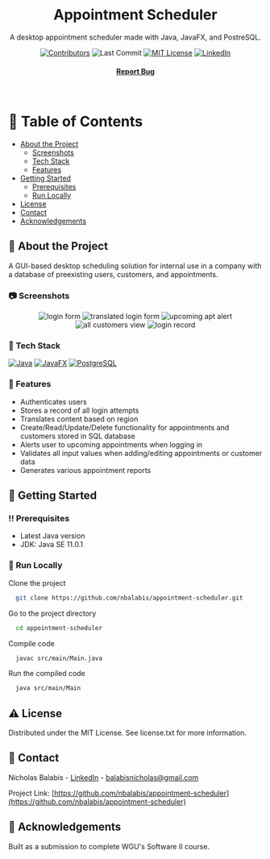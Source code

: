 <div align="center">

  <h1>Appointment Scheduler</h1>
  
  <p>
    A desktop appointment scheduler made with Java, JavaFX, and PostreSQL.
  </p>
  
  
<!-- Badges -->

[![Contributors][contributors-shield]][contributors-url]
![Last Commit][lastcommit-shield]
[![MIT License][license-shield]][license-url]
[![LinkedIn][linkedin-shield]][linkedin-url]

<h4>
    <a href="https://github.com/nbalabis/appointment-scheduler/issues/">Report Bug</a>
  </h4>
</div>

<br />

<!-- Table of Contents -->

# :notebook_with_decorative_cover: Table of Contents

- [About the Project](#star2-about-the-project)
  - [Screenshots](#camera-screenshots)
  - [Tech Stack](#space_invader-tech-stack)
  - [Features](#dart-features)
- [Getting Started](#toolbox-getting-started)
  - [Prerequisites](#bangbang-prerequisites)
  - [Run Locally](#running-run-locally)
- [License](#warning-license)
- [Contact](#handshake-contact)
- [Acknowledgements](#gem-acknowledgements)

<!-- About the Project -->

## :star2: About the Project
<p>A GUI-based desktop scheduling solution for internal use in a company with a database of preexisting users, customers, and appointments.</p>

<!-- Screenshots -->

### :camera: Screenshots

<div align="center"> 
  <img src="Appointment Scheduler Screenshots/login-form.png" alt="login form" />
  <img src="Appointment Scheduler Screenshots/login-translate.png" alt="translated login form" />
   <img src="Appointment Scheduler Screenshots/upcoming-apts.png" alt="upcoming apt alert" />
  <img src="Appointment Scheduler Screenshots/all-customers.png" alt="all customers view" />
  <img src="Appointment Scheduler Screenshots/login-record.png" alt="login record" />
</div>

<!-- TechStack -->

### :space_invader: Tech Stack

[![Java][java.js]][java-url]
[![JavaFX][javafx.js]][javafx-url]
[![PostgreSQL][postgresql.js]][postgresql-url]

<!-- Features -->

### :dart: Features

- Authenticates users
- Stores a record of all login attempts
- Translates content based on region
- Create/Read/Update/Delete functionality for appointments and customers stored in SQL database
- Alerts user to upcoming appointments when logging in
- Validates all input values when adding/editing appointments or customer data
- Generates various appointment reports

<!-- Getting Started -->

## :toolbox: Getting Started

<!-- Prerequisites -->

### :bangbang: Prerequisites

- Latest Java version
- JDK: Java SE 11.0.1

<!-- Run Locally -->

### :running: Run Locally

Clone the project

```bash
  git clone https://github.com/nbalabis/appointment-scheduler.git
```

Go to the project directory

```bash
  cd appointment-scheduler
```

Compile code

```bash
  javac src/main/Main.java
```

Run the compiled code

```bash
  java src/main/Main
```

<!-- License -->

## :warning: License

Distributed under the MIT License. See license.txt for more information.

<!-- Contact -->

## :handshake: Contact

Nicholas Balabis - [LinkedIn](https://www.linkedin.com/in/nicholas-balabis-094571153/) - balabisnicholas@gmail.com

Project Link: [https://github.com/nbalabis/appointment-scheduler](https://github.com/nbalabis/appointment-scheduler)

<!-- Acknowledgments -->

## :gem: Acknowledgements

Built as a submission to complete WGU's Software II course.

<!-- MARKDOWN LINKS & IMAGES -->

[linkedin-shield]: https://img.shields.io/badge/-LinkedIn-black.svg?style=for-the-badge&logo=linkedin&colorB=555
[linkedin-url]: https://www.linkedin.com/in/nicholas-balabis-094571153/
[contributors-shield]: https://img.shields.io/github/contributors/nbalabis/appointment-scheduler.svg?style=for-the-badge
[contributors-url]: https://github.com/nbalabis/appointment-scheduler/graphs/contributors
[lastcommit-shield]: https://img.shields.io/github/last-commit/nbalabis/appointment-scheduler.svg?style=for-the-badge
[license-shield]: https://img.shields.io/github/license/nbalabis/appointment-scheduler.svg?style=for-the-badge
[license-url]: https://github.com/nbalabis/appointment-scheduler/blob/master/LICENSE
[java.js]: https://img.shields.io/badge/Java-3a75b0?style=for-the-badge
[java-url]: https://www.java.com/en/
[javafx.js]: https://img.shields.io/badge/JavaFX-e76f00?style=for-the-badge
[javafx-url]: https://openjfx.io
[postgresql.js]: https://img.shields.io/badge/PostgreSQL-4169E1?style=for-the-badge&logo=postgresql&logoColor=FFFFFF
[postgresql-url]: https://www.postgresql.org
